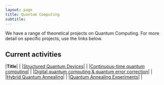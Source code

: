 ```yaml
---
layout: page
title: Quantum Computing
subtitle:
---
```

We have a range of theoretical projects on Quantum Computing. For more detail on specific projects, use the links below.

## Current activities

|**Title**|   |
|[Structured Quantum Devices](/research/quantcomp/devices)|   |
|[Continuous-time quantum computing](/research/quantcomp/continuous)|  |
|[Digital quantum computing & quantum error correction](/research/quantcomp/errorcorrect)|  |
|[Hybrid Quantum Annealing](/research/quantcomp/hybrid)|  |
|[Quantum Annealing Experiments](/research/quantcomp/Annealing)|  |

